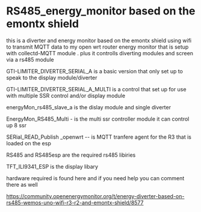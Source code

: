 # RS485_energy_monitor  based on the  emontx shield
this is a diverter  and energy monitor based on the emontx shield using wifi to transmit MQTT data to my open wrt router  energy monitor that is setup with collectd-MQTT module . plus it controlls  diverting modules and screen via a rs485 module


GTI-LIMITER_DIVERTER_SERIAL_A is a basic version that only set up to speak to the  display module/diverter 

GTI-LIMITER_DIVERTER_SERIAL_A_MULTI is a  control that set up  for use with multiple SSR control  and/or display module

energyMon_rs485_slave_a  is the dislay module and single diverter

EnergyMon_RS485_Multi - is the multi ssr controller module it can control up 8 ssr 

SERial_READ_Publish _openwrt  -- is MQTT tranfere agent for the R3 that is loaded on the esp

RS485 and  RS485esp are the required rs485 libiries 

TFT_ILI9341_ESP is the display libary 

hardware required is found here  and if you need help  you can comment there as well

https://community.openenergymonitor.org/t/energy-diverter-based-on-rs485-wemos-uno-wifi-r3-r2-and-emontx-shield/8577
